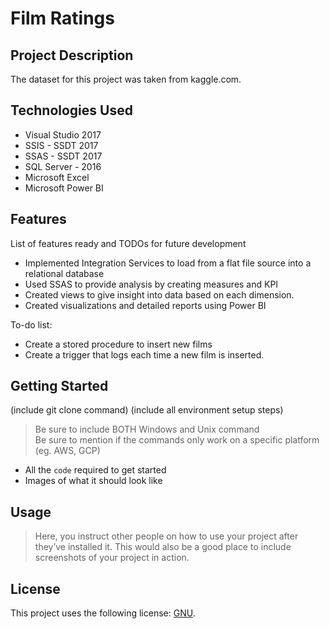 # Film Ratings

## Project Description

The dataset for this project was taken from kaggle.com. 

## Technologies Used

* Visual Studio 2017
* SSIS - SSDT 2017
* SSAS - SSDT 2017
* SQL Server - 2016
* Microsoft Excel
* Microsoft Power BI

## Features

List of features ready and TODOs for future development
* Implemented Integration Services to load from a flat file source into a relational database
* Used SSAS to provide analysis by creating measures and KPI
* Created views to give insight into data based on each dimension.
* Created visualizations and detailed reports using Power BI

To-do list:
* Create a stored procedure to insert new films
* Create a trigger that logs each time a new film is inserted.

## Getting Started
   
(include git clone command)
(include all environment setup steps)

> Be sure to include BOTH Windows and Unix command  
> Be sure to mention if the commands only work on a specific platform (eg. AWS, GCP)

- All the `code` required to get started
- Images of what it should look like

## Usage

> Here, you instruct other people on how to use your project after they’ve installed it. This would also be a good place to include screenshots of your project in action.

## License

This project uses the following license: [GNU](https://www.gnu.org/licenses/gpl-3.0.en.html).
